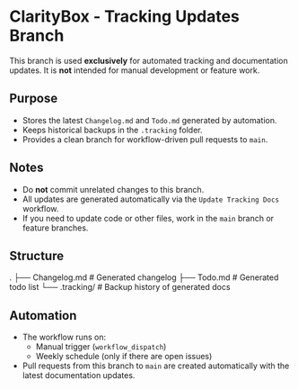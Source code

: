 # ClarityBox - Tracking Updates Branch

This branch is used **exclusively** for automated tracking and documentation updates. It is **not** intended for manual development or feature work.

## Purpose

-   Stores the latest `Changelog.md` and `Todo.md` generated by automation.
-   Keeps historical backups in the `.tracking` folder.
-   Provides a clean branch for workflow-driven pull requests to `main`.

## Notes

-   Do **not** commit unrelated changes to this branch.
-   All updates are generated automatically via the `Update Tracking Docs` workflow.
-   If you need to update code or other files, work in the `main` branch or feature branches.

## Structure

. ├── Changelog.md # Generated changelog ├── Todo.md # Generated todo list └── .tracking/ # Backup history of generated docs

## Automation

-   The workflow runs on:
    -   Manual trigger (`workflow_dispatch`)
    -   Weekly schedule (only if there are open issues)
-   Pull requests from this branch to `main` are created automatically with the latest documentation updates.
